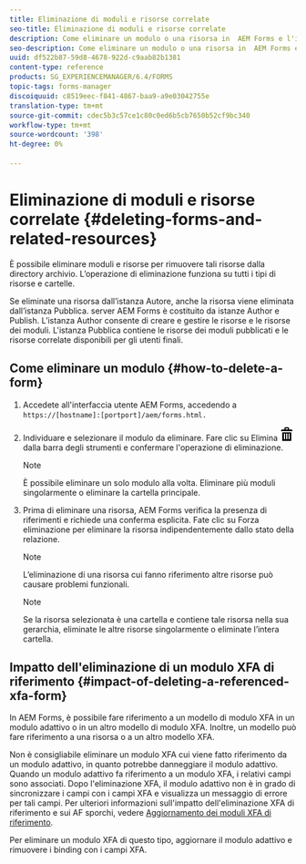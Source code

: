 ```yaml
---
title: Eliminazione di moduli e risorse correlate
seo-title: Eliminazione di moduli e risorse correlate
description: Come eliminare un modulo o una risorsa in  AEM Forms e l'impatto sulle risorse di riferimento e di provenienza e sui moduli XFA.
seo-description: Come eliminare un modulo o una risorsa in  AEM Forms e l'impatto sulle risorse di riferimento e di provenienza e sui moduli XFA.
uuid: df522b87-59d8-4678-922d-c9aab82b1381
content-type: reference
products: SG_EXPERIENCEMANAGER/6.4/FORMS
topic-tags: forms-manager
discoiquuid: c8519eec-f841-4867-baa9-a9e03042755e
translation-type: tm+mt
source-git-commit: cdec5b3c57ce1c80c0ed6b5cb7650b52cf9bc340
workflow-type: tm+mt
source-wordcount: '398'
ht-degree: 0%

---
```



# Eliminazione di moduli e risorse correlate {#deleting-forms-and-related-resources}

È possibile eliminare moduli e risorse per rimuovere tali risorse dalla directory archivio. L’operazione di eliminazione funziona su tutti i tipi di risorse e cartelle.

Se eliminate una risorsa dall’istanza Autore, anche la risorsa viene eliminata dall’istanza Pubblica.  server AEM Forms è costituito da istanze Author e Publish. L’istanza Author consente di creare e gestire le risorse e le risorse dei moduli. L&#39;istanza Pubblica contiene le risorse dei moduli pubblicati e le risorse correlate disponibili per gli utenti finali.

## Come eliminare un modulo {#how-to-delete-a-form}

1. Accedete all&#39;interfaccia utente  AEM Forms, accedendo a `https://[hostname]:[portport]/aem/forms.html.`
1. Individuare e selezionare il modulo da eliminare. Fare clic su Elimina ![aem6forms_delete2](assets/aem6forms_delete2.png) dalla barra degli strumenti e confermare l&#39;operazione di eliminazione.

   >[!NOTE]
   >
   >È possibile eliminare un solo modulo alla volta. Eliminare più moduli singolarmente o eliminare la cartella principale.

1. Prima di eliminare una risorsa,  AEM Forms verifica la presenza di riferimenti e richiede una conferma esplicita. Fate clic su Forza eliminazione per eliminare la risorsa indipendentemente dallo stato della relazione.

   >[!NOTE]
   >
   >L’eliminazione di una risorsa cui fanno riferimento altre risorse può causare problemi funzionali.

   >[!NOTE]
   >
   >Se la risorsa selezionata è una cartella e contiene tale risorsa nella sua gerarchia, eliminate le altre risorse singolarmente o eliminate l’intera cartella.

## Impatto dell&#39;eliminazione di un modulo XFA di riferimento {#impact-of-deleting-a-referenced-xfa-form}

In  AEM Forms, è possibile fare riferimento a un modello di modulo XFA in un modulo adattivo o in un altro modello di modulo XFA. Inoltre, un modello può fare riferimento a una risorsa o a un altro modello XFA.

Non è consigliabile eliminare un modulo XFA cui viene fatto riferimento da un modulo adattivo, in quanto potrebbe danneggiare il modulo adattivo. Quando un modulo adattivo fa riferimento a un modulo XFA, i relativi campi sono associati. Dopo l&#39;eliminazione XFA, il modulo adattivo non è in grado di sincronizzare i campi con i campi XFA e visualizza un messaggio di errore per tali campi. Per ulteriori informazioni sull&#39;impatto dell&#39;eliminazione XFA di riferimento e sui AF sporchi, vedere [Aggiornamento dei moduli XFA di riferimento](/help/forms/using/get-xdp-pdf-documents-aem.md#p-updating-referenced-xfa-forms-p).

Per eliminare un modulo XFA di questo tipo, aggiornare il modulo adattivo e rimuovere i binding con i campi XFA.
